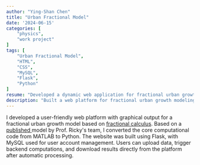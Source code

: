 ```yaml
---
author: "Ying-Shan Chen"
title: "Urban Fractional Model"
date: '2024-06-15'
categories: [
    "physics",
    "work project"
]
tags: [
    "Urban Fractional Model",
    "HTML",
    "CSS",
    "MySQL",
    "Flask",
    "Python"
]
resume: "Developed a dynamic web application for fractional urban growth modeling by converting MATLAB code to Python. Built the frontend with HTML/CSS, implemented backend logic using Flask, and managed user accounts with MySQL."
description: "Built a web platform for fractional urban growth modeling with Python, Flask, and MySQL. Users can upload data, run computations, and download visualized results."
---
```

I developed a user-friendly web platform with graphical output for a fractional urban growth model based on <a href="https://en.wikipedia.org/wiki/Fractional_calculus">fractional calculus</a>. Based on a <a href="https://pubs.aip.org/aip/cha/article/32/8/083127/2836025/Fractional-modeling-of-urban-growth-with-memory">published </a> model by Prof. Ricky's team, I converted the core computational code from MATLAB to Python. The website was built using Flask, with MySQL used for user account management. Users can upload data, trigger backend computations, and download results directly from the platform after automatic processing.

<!--Here is the <a href=""> website</a>.
🔗 See more details <a href="https://github.com/ChenYingShan1114/urban_fractional_calculus_website"> here</a>.-->
